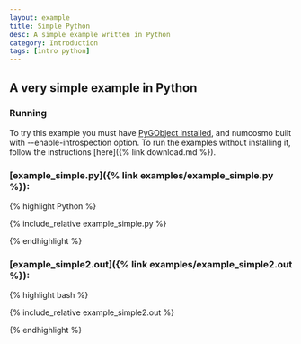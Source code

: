 ```yaml
---
layout: example
title: Simple Python
desc: A simple example written in Python
category: Introduction
tags: [intro python]
---
```


## A very simple example in Python
### Running 

To try this example you must have [PyGObject installed](https://live.gnome.org/PyGObject),
and numcosmo built with --enable-introspection option. To run the examples
without installing it, follow the instructions [here]({% link download.md
%}).

### [example_simple.py]({% link examples/example_simple.py %}):
{% highlight Python %}

{% include_relative example_simple.py %}

{% endhighlight %}

### [example_simple2.out]({% link examples/example_simple2.out %}):
{% highlight bash %}

{% include_relative example_simple2.out %}

{% endhighlight %}

